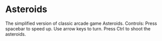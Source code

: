 # Asteroids
The simplified version of classic arcade game Asteroids.
Controls: Press spacebar to speed up. Use arrow keys to turn. Press Ctrl to shoot the asteroids.
